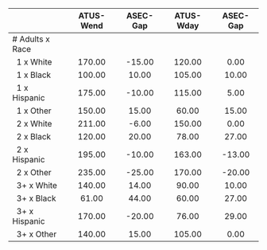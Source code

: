 
|                      |    ATUS-Wend |     ASEC-Gap |    ATUS-Wday |     ASEC-Gap |
| -------------------- | :----------: | :----------: | :----------: | :----------: |
| # Adults x Race      |              |              |              |              |
| &nbsp;&nbsp;1 x White |       170.00 |       -15.00 |       120.00 |         0.00 |
| &nbsp;&nbsp;1 x Black |       100.00 |        10.00 |       105.00 |        10.00 |
| &nbsp;&nbsp;1 x Hispanic |       175.00 |       -10.00 |       115.00 |         5.00 |
| &nbsp;&nbsp;1 x Other |       150.00 |        15.00 |        60.00 |        15.00 |
| &nbsp;&nbsp;2 x White |       211.00 |        -6.00 |       150.00 |         0.00 |
| &nbsp;&nbsp;2 x Black |       120.00 |        20.00 |        78.00 |        27.00 |
| &nbsp;&nbsp;2 x Hispanic |       195.00 |       -10.00 |       163.00 |       -13.00 |
| &nbsp;&nbsp;2 x Other |       235.00 |       -25.00 |       170.00 |       -20.00 |
| &nbsp;&nbsp;3+ x White |       140.00 |        14.00 |        90.00 |        10.00 |
| &nbsp;&nbsp;3+ x Black |        61.00 |        44.00 |        60.00 |        27.00 |
| &nbsp;&nbsp;3+ x Hispanic |       170.00 |       -20.00 |        76.00 |        29.00 |
| &nbsp;&nbsp;3+ x Other |       140.00 |        15.00 |       105.00 |         0.00 |

